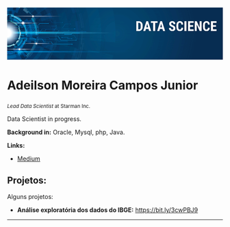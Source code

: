 <p align="center">
  <img src="banner.png" >
</p>

# Adeilson Moreira Campos Junior
<sub>*Lead Data Scientist* at Starman Inc.</sub>

Data Scientist in progress.

**Background in:** Oracle, Mysql, php, Java.

**Links:**
* [Medium](https://medium.com/@adeilsonjunior)


## Projetos:
Alguns projetos:

* **Análise exploratória dos dados do IBGE:** https://bit.ly/3cwPBJ9


---
